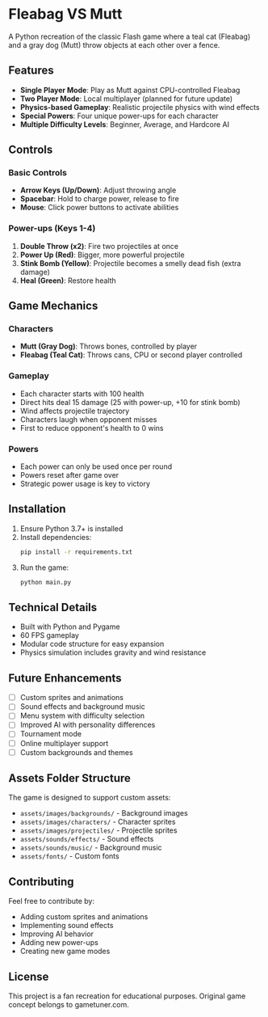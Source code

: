 # Fleabag VS Mutt

A Python recreation of the classic Flash game where a teal cat (Fleabag) and a gray dog (Mutt) throw objects at each other over a fence.

## Features

- **Single Player Mode**: Play as Mutt against CPU-controlled Fleabag
- **Two Player Mode**: Local multiplayer (planned for future update)
- **Physics-based Gameplay**: Realistic projectile physics with wind effects
- **Special Powers**: Four unique power-ups for each character
- **Multiple Difficulty Levels**: Beginner, Average, and Hardcore AI

## Controls

### Basic Controls
- **Arrow Keys (Up/Down)**: Adjust throwing angle
- **Spacebar**: Hold to charge power, release to fire
- **Mouse**: Click power buttons to activate abilities

### Power-ups (Keys 1-4)
1. **Double Throw (x2)**: Fire two projectiles at once
2. **Power Up (Red)**: Bigger, more powerful projectile
3. **Stink Bomb (Yellow)**: Projectile becomes a smelly dead fish (extra damage)
4. **Heal (Green)**: Restore health

## Game Mechanics

### Characters
- **Mutt (Gray Dog)**: Throws bones, controlled by player
- **Fleabag (Teal Cat)**: Throws cans, CPU or second player controlled

### Gameplay
- Each character starts with 100 health
- Direct hits deal 15 damage (25 with power-up, +10 for stink bomb)
- Wind affects projectile trajectory
- Characters laugh when opponent misses
- First to reduce opponent's health to 0 wins

### Powers
- Each power can only be used once per round
- Powers reset after game over
- Strategic power usage is key to victory

## Installation

1. Ensure Python 3.7+ is installed
2. Install dependencies:
   ```bash
   pip install -r requirements.txt
   ```
3. Run the game:
   ```bash
   python main.py
   ```

## Technical Details

- Built with Python and Pygame
- 60 FPS gameplay
- Modular code structure for easy expansion
- Physics simulation includes gravity and wind resistance

## Future Enhancements

- [ ] Custom sprites and animations
- [ ] Sound effects and background music
- [ ] Menu system with difficulty selection
- [ ] Improved AI with personality differences
- [ ] Tournament mode
- [ ] Online multiplayer support
- [ ] Custom backgrounds and themes

## Assets Folder Structure

The game is designed to support custom assets:
- `assets/images/backgrounds/` - Background images
- `assets/images/characters/` - Character sprites
- `assets/images/projectiles/` - Projectile sprites
- `assets/sounds/effects/` - Sound effects
- `assets/sounds/music/` - Background music
- `assets/fonts/` - Custom fonts

## Contributing

Feel free to contribute by:
- Adding custom sprites and animations
- Implementing sound effects
- Improving AI behavior
- Adding new power-ups
- Creating new game modes

## License

This project is a fan recreation for educational purposes. Original game concept belongs to gametuner.com.